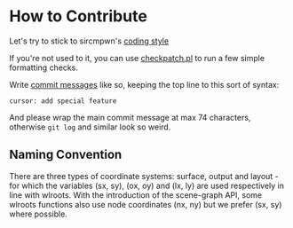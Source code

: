 # How to Contribute

Let's try to stick to sircmpwn's [coding style]

If you're not used to it, you can use [checkpatch.pl] to run a few simple formatting checks.

Write [commit messages] like so, keeping the top line to this sort of syntax:

```
cursor: add special feature
```

And please wrap the main commit message at max 74 characters, otherwise `git log` and similar look so weird.

## Naming Convention

There are three types of coordinate systems: surface, output and layout - for
which the variables (sx, sy), (ox, oy) and (lx, ly) are used respectively in
line with wlroots.
With the introduction of the scene-graph API, some wlroots functions also use
node coordinates (nx, ny) but we prefer (sx, sy) where possible.


[coding style]: https://git.sr.ht/~sircmpwn/cstyle
[commit messages]: https://gitlab.freedesktop.org/wlroots/wlroots/-/blob/master/CONTRIBUTING.md#commit-messages 
[checkpatch.pl]: https://github.com/johanmalm/checkpatch.pl

